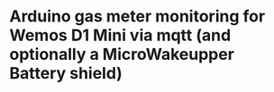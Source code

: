 # Arduino gas meter monitoring for Wemos D1 Mini via mqtt (and optionally a MicroWakeupper Battery shield)
